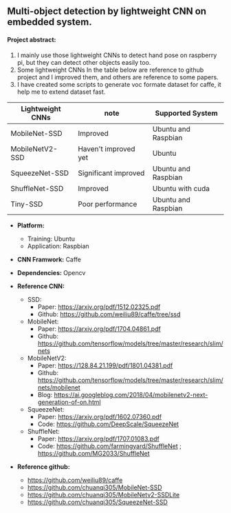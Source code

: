 ## Multi-object detection by lightweight CNN on embedded system.

#### Project abstract:

1. I mainly use those lightweight CNNs to detect hand pose on raspberry pi, but they can detect other objects easily too.
2. Some lightweight CNNs In the table below are reference to github project and I improved them, and others are reference to some papers.
3. I have created some scripts to generate voc formate dataset for caffe, it help me to extend dataset fast.



| Lightweight CNNs | note                 | Supported System    |
| ---------------- | -------------------- | ------------------- |
| MobileNet-SSD    | Improved             | Ubuntu and Raspbian |
| MobileNetV2-SSD  | Haven't improved yet | Ubuntu              |
| SqueezeNet-SSD   | Significant improved | Ubuntu and Raspbian |
| ShuffleNet-SSD   | Improved             | Ubuntu with cuda    |
| Tiny-SSD         | Poor performance     | Ubuntu and Raspbian |



- **Platform:** 
  - Training: Ubuntu
  - Application: Raspbian



- **CNN Framwork:** Caffe



- **Dependencies:** Opencv



- **Reference CNN:**

  - SSD: 
    - Paper: https://arxiv.org/pdf/1512.02325.pdf
    - Github: https://github.com/weiliu89/caffe/tree/ssd
  - MobileNet:
    - Paper: https://arxiv.org/pdf/1704.04861.pdf
    - Github: https://github.com/tensorflow/models/tree/master/research/slim/nets
  - MobileNetV2:
    - Paper: https://128.84.21.199/pdf/1801.04381.pdf
    - Github: https://github.com/tensorflow/models/tree/master/research/slim/nets/mobilenet
    - Blog: https://ai.googleblog.com/2018/04/mobilenetv2-next-generation-of-on.html
  - SqueezeNet:
    - Paper: https://arxiv.org/pdf/1602.07360.pdf
    - Code: https://github.com/DeepScale/SqueezeNet
  - ShuffleNet:
    - Paper: https://arxiv.org/pdf/1707.01083.pdf
    - Code: https://github.com/farmingyard/ShuffleNet ; https://github.com/MG2033/ShuffleNet

  

- **Reference github:**

  - https://github.com/weiliu89/caffe
  - https://github.com/chuanqi305/MobileNet-SSD
  - https://github.com/chuanqi305/MobileNetv2-SSDLite
  - https://github.com/chuanqi305/SqueezeNet-SSD







